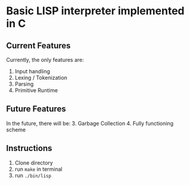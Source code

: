 # Basic LISP interpreter implemented in C

## Current Features
Currently, the only features are:
1. Input handling
2. Lexing / Tokenization
3. Parsing
4. Primitive Runtime

## Future Features
In the future, there will be:
3. Garbage Collection
4. Fully functioning scheme

## Instructions
1. Clone directory
2. run `make` in terminal
3. run `./bin/lisp`

